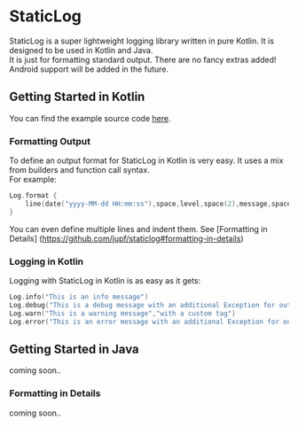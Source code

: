 # StaticLog
StaticLog is a super lightweight logging library written in pure Kotlin. It is designed to be used in Kotlin and Java.  
It is just for formatting standard output. There are no fancy extras added!  
Android support will be added in the future.  
## Getting Started in Kotlin
You can find the example source code [here](https://github.com/jupf/staticlog/blob/master/src/main/kotlin/example/example.kt).
### Formatting Output
To define an output format for StaticLog in Kotlin is very easy. It uses a mix from builders and function call syntax.  
For example:  
```Kotlin
Log.format {
    line(date("yyyy-MM-dd HH:mm:ss"),space,level,space(2),message,space(2),tag)
}
```
You can even define multiple lines and indent them. See [Formatting in Details] (https://github.com/jupf/staticlog#formatting-in-details)
### Logging in Kotlin
Logging with StaticLog in Kotlin is as easy as it gets:
```kotlin
Log.info("This is an info message")
Log.debug("This is a debug message with an additional Exception for output",exception)
Log.warn("This is a warning message","with a custom tag")
Log.error("This is an error message with an additional Exception for output", "and a custom tag", exception )
```
## Getting Started in Java
coming soon..
### Formatting in Details
coming soon..
